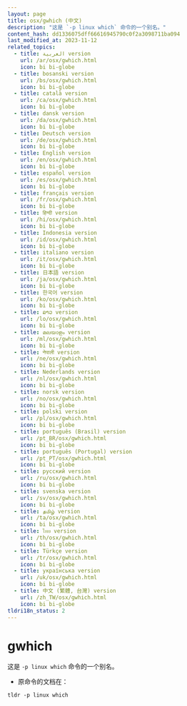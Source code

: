 ```yaml
---
layout: page
title: osx/gwhich (中文)
description: "这是 `-p linux which` 命令的一个别名。"
content_hash: dd1336075dff66616945790c0f2a3098711ba094
last_modified_at: 2023-11-12
related_topics:
  - title: العربية version
    url: /ar/osx/gwhich.html
    icon: bi bi-globe
  - title: bosanski version
    url: /bs/osx/gwhich.html
    icon: bi bi-globe
  - title: català version
    url: /ca/osx/gwhich.html
    icon: bi bi-globe
  - title: dansk version
    url: /da/osx/gwhich.html
    icon: bi bi-globe
  - title: Deutsch version
    url: /de/osx/gwhich.html
    icon: bi bi-globe
  - title: English version
    url: /en/osx/gwhich.html
    icon: bi bi-globe
  - title: español version
    url: /es/osx/gwhich.html
    icon: bi bi-globe
  - title: français version
    url: /fr/osx/gwhich.html
    icon: bi bi-globe
  - title: हिन्दी version
    url: /hi/osx/gwhich.html
    icon: bi bi-globe
  - title: Indonesia version
    url: /id/osx/gwhich.html
    icon: bi bi-globe
  - title: italiano version
    url: /it/osx/gwhich.html
    icon: bi bi-globe
  - title: 日本語 version
    url: /ja/osx/gwhich.html
    icon: bi bi-globe
  - title: 한국어 version
    url: /ko/osx/gwhich.html
    icon: bi bi-globe
  - title: ລາວ version
    url: /lo/osx/gwhich.html
    icon: bi bi-globe
  - title: മലയാളം version
    url: /ml/osx/gwhich.html
    icon: bi bi-globe
  - title: नेपाली version
    url: /ne/osx/gwhich.html
    icon: bi bi-globe
  - title: Nederlands version
    url: /nl/osx/gwhich.html
    icon: bi bi-globe
  - title: norsk version
    url: /no/osx/gwhich.html
    icon: bi bi-globe
  - title: polski version
    url: /pl/osx/gwhich.html
    icon: bi bi-globe
  - title: português (Brasil) version
    url: /pt_BR/osx/gwhich.html
    icon: bi bi-globe
  - title: português (Portugal) version
    url: /pt_PT/osx/gwhich.html
    icon: bi bi-globe
  - title: русский version
    url: /ru/osx/gwhich.html
    icon: bi bi-globe
  - title: svenska version
    url: /sv/osx/gwhich.html
    icon: bi bi-globe
  - title: தமிழ் version
    url: /ta/osx/gwhich.html
    icon: bi bi-globe
  - title: ไทย version
    url: /th/osx/gwhich.html
    icon: bi bi-globe
  - title: Türkçe version
    url: /tr/osx/gwhich.html
    icon: bi bi-globe
  - title: українська version
    url: /uk/osx/gwhich.html
    icon: bi bi-globe
  - title: 中文 (繁體, 台灣) version
    url: /zh_TW/osx/gwhich.html
    icon: bi bi-globe
tldri18n_status: 2
---
```

# gwhich

这是 `-p linux which` 命令的一个别名。

- 原命令的文档在：

`tldr -p linux which`
